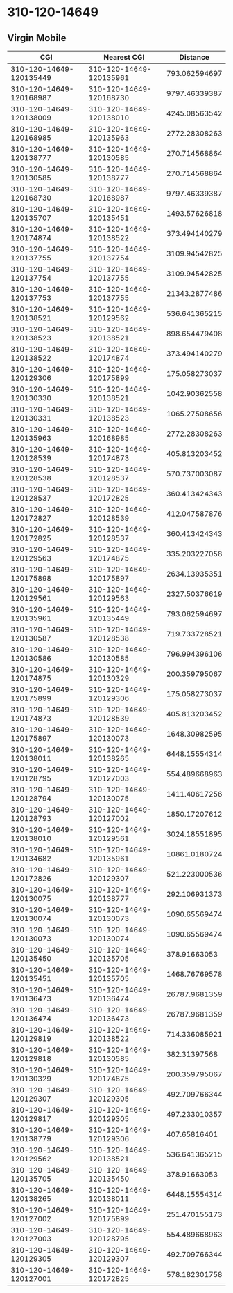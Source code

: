 # 310-120-14649
## Virgin Mobile


| CGI | Nearest CGI | Distance |
|-----|-------------|----------|
| 310-120-14649-120135449 | 310-120-14649-120135961 | 793.062594697 |
| 310-120-14649-120168987 | 310-120-14649-120168730 | 9797.46339387 |
| 310-120-14649-120138009 | 310-120-14649-120138010 | 4245.08563542 |
| 310-120-14649-120168985 | 310-120-14649-120135963 | 2772.28308263 |
| 310-120-14649-120138777 | 310-120-14649-120130585 | 270.714568864 |
| 310-120-14649-120130585 | 310-120-14649-120138777 | 270.714568864 |
| 310-120-14649-120168730 | 310-120-14649-120168987 | 9797.46339387 |
| 310-120-14649-120135707 | 310-120-14649-120135451 | 1493.57626818 |
| 310-120-14649-120174874 | 310-120-14649-120138522 | 373.494140279 |
| 310-120-14649-120137755 | 310-120-14649-120137754 | 3109.94542825 |
| 310-120-14649-120137754 | 310-120-14649-120137755 | 3109.94542825 |
| 310-120-14649-120137753 | 310-120-14649-120137755 | 21343.2877486 |
| 310-120-14649-120138521 | 310-120-14649-120129562 | 536.641365215 |
| 310-120-14649-120138523 | 310-120-14649-120138521 | 898.654479408 |
| 310-120-14649-120138522 | 310-120-14649-120174874 | 373.494140279 |
| 310-120-14649-120129306 | 310-120-14649-120175899 | 175.058273037 |
| 310-120-14649-120130330 | 310-120-14649-120138521 | 1042.90362558 |
| 310-120-14649-120130331 | 310-120-14649-120138523 | 1065.27508656 |
| 310-120-14649-120135963 | 310-120-14649-120168985 | 2772.28308263 |
| 310-120-14649-120128539 | 310-120-14649-120174873 | 405.813203452 |
| 310-120-14649-120128538 | 310-120-14649-120128537 | 570.737003087 |
| 310-120-14649-120128537 | 310-120-14649-120172825 | 360.413424343 |
| 310-120-14649-120172827 | 310-120-14649-120128539 | 412.047587876 |
| 310-120-14649-120172825 | 310-120-14649-120128537 | 360.413424343 |
| 310-120-14649-120129563 | 310-120-14649-120174875 | 335.203227058 |
| 310-120-14649-120175898 | 310-120-14649-120175897 | 2634.13935351 |
| 310-120-14649-120129561 | 310-120-14649-120129563 | 2327.50376619 |
| 310-120-14649-120135961 | 310-120-14649-120135449 | 793.062594697 |
| 310-120-14649-120130587 | 310-120-14649-120128538 | 719.733728521 |
| 310-120-14649-120130586 | 310-120-14649-120130585 | 796.994396106 |
| 310-120-14649-120174875 | 310-120-14649-120130329 | 200.359795067 |
| 310-120-14649-120175899 | 310-120-14649-120129306 | 175.058273037 |
| 310-120-14649-120174873 | 310-120-14649-120128539 | 405.813203452 |
| 310-120-14649-120175897 | 310-120-14649-120130073 | 1648.30982595 |
| 310-120-14649-120138011 | 310-120-14649-120138265 | 6448.15554314 |
| 310-120-14649-120128795 | 310-120-14649-120127003 | 554.489668963 |
| 310-120-14649-120128794 | 310-120-14649-120130075 | 1411.40617256 |
| 310-120-14649-120128793 | 310-120-14649-120127002 | 1850.17207612 |
| 310-120-14649-120138010 | 310-120-14649-120129561 | 3024.18551895 |
| 310-120-14649-120134682 | 310-120-14649-120135961 | 10861.0180724 |
| 310-120-14649-120172826 | 310-120-14649-120129307 | 521.223000536 |
| 310-120-14649-120130075 | 310-120-14649-120138777 | 292.106931373 |
| 310-120-14649-120130074 | 310-120-14649-120130073 | 1090.65569474 |
| 310-120-14649-120130073 | 310-120-14649-120130074 | 1090.65569474 |
| 310-120-14649-120135450 | 310-120-14649-120135705 | 378.91663053 |
| 310-120-14649-120135451 | 310-120-14649-120135705 | 1468.76769578 |
| 310-120-14649-120136473 | 310-120-14649-120136474 | 26787.9681359 |
| 310-120-14649-120136474 | 310-120-14649-120136473 | 26787.9681359 |
| 310-120-14649-120129819 | 310-120-14649-120138522 | 714.336085921 |
| 310-120-14649-120129818 | 310-120-14649-120130585 | 382.31397568 |
| 310-120-14649-120130329 | 310-120-14649-120174875 | 200.359795067 |
| 310-120-14649-120129307 | 310-120-14649-120129305 | 492.709766344 |
| 310-120-14649-120129817 | 310-120-14649-120129305 | 497.233010357 |
| 310-120-14649-120138779 | 310-120-14649-120129306 | 407.65816401 |
| 310-120-14649-120129562 | 310-120-14649-120138521 | 536.641365215 |
| 310-120-14649-120135705 | 310-120-14649-120135450 | 378.91663053 |
| 310-120-14649-120138265 | 310-120-14649-120138011 | 6448.15554314 |
| 310-120-14649-120127002 | 310-120-14649-120175899 | 251.470155173 |
| 310-120-14649-120127003 | 310-120-14649-120128795 | 554.489668963 |
| 310-120-14649-120129305 | 310-120-14649-120129307 | 492.709766344 |
| 310-120-14649-120127001 | 310-120-14649-120172825 | 578.182301758 |
